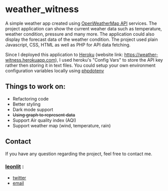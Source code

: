 # weather_witness

A simple weather app created using [OpenWeatherMap API](https://openweathermap.org/api) services. The project application can show the current weaher data such as temperature, weather condition, pressure and many more. The application could also display the forecast data of the weather condition. The project used plain Javascript, CSS, HTML as well as PHP for API data fetching. 

Since I deployed this application to [Heroku](https://dashboard.heroku.com/) (website link: https://weather-witness.herokuapp.com), I used heroku's "Config Vars" to store the API key rather then storing it in text files. You could setup your own environment configuration variables locally using [phpdotenv](https://github.com/vlucas/phpdotenv)

## Things to work on:
 - Refactoring code
 - Better styling
 - Dark mode support
 - ~~Using graph to represent data~~
 - Support Air quality index (AQI)
 - Support weather map (wind, temperature, rain)

## Contact
If you have any question regarding the project, feel free to contact me.
### [leonlit](https://github.com/Leonlit) :
 - [twitter](https://twitter.com/leonlit)
 - [email](leonlit123@gmail.com)
